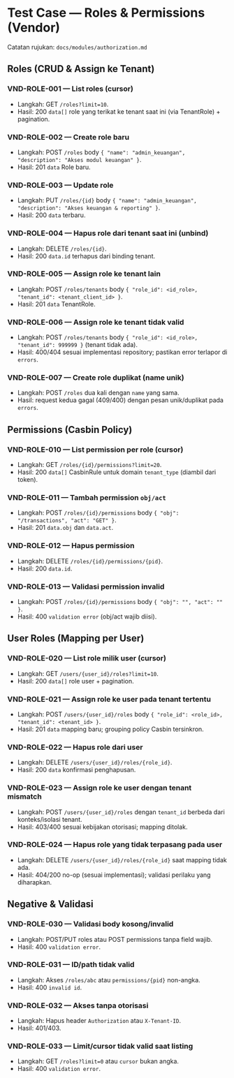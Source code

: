 # Test Case — Roles & Permissions (Vendor)

Catatan rujukan: `docs/modules/authorization.md`

## Roles (CRUD & Assign ke Tenant)

### VND-ROLE-001 — List roles (cursor)
- Langkah: GET `/roles?limit=10`.
- Hasil: 200 `data[]` role yang terikat ke tenant saat ini (via TenantRole) + pagination.

### VND-ROLE-002 — Create role baru
- Langkah: POST `/roles` body `{ "name": "admin_keuangan", "description": "Akses modul keuangan" }`.
- Hasil: 201 `data` Role baru.

### VND-ROLE-003 — Update role
- Langkah: PUT `/roles/{id}` body `{ "name": "admin_keuangan", "description": "Akses keuangan & reporting" }`.
- Hasil: 200 `data` terbaru.

### VND-ROLE-004 — Hapus role dari tenant saat ini (unbind)
- Langkah: DELETE `/roles/{id}`.
- Hasil: 200 `data.id` terhapus dari binding tenant.

### VND-ROLE-005 — Assign role ke tenant lain
- Langkah: POST `/roles/tenants` body `{ "role_id": <id_role>, "tenant_id": <tenant_client_id> }`.
- Hasil: 201 `data` TenantRole.

### VND-ROLE-006 — Assign role ke tenant tidak valid
- Langkah: POST `/roles/tenants` body `{ "role_id": <id_role>, "tenant_id": 999999 }` (tenant tidak ada).
- Hasil: 400/404 sesuai implementasi repository; pastikan error terlapor di `errors`.

### VND-ROLE-007 — Create role duplikat (name unik)
- Langkah: POST `/roles` dua kali dengan `name` yang sama.
- Hasil: request kedua gagal (409/400) dengan pesan unik/duplikat pada `errors`.

## Permissions (Casbin Policy)

### VND-ROLE-010 — List permission per role (cursor)
- Langkah: GET `/roles/{id}/permissions?limit=20`.
- Hasil: 200 `data[]` CasbinRule untuk domain `tenant_type` (diambil dari token).

### VND-ROLE-011 — Tambah permission `obj/act`
- Langkah: POST `/roles/{id}/permissions` body `{ "obj": "/transactions", "act": "GET" }`.
- Hasil: 201 `data.obj` dan `data.act`.

### VND-ROLE-012 — Hapus permission
- Langkah: DELETE `/roles/{id}/permissions/{pid}`.
- Hasil: 200 `data.id`.

### VND-ROLE-013 — Validasi permission invalid
- Langkah: POST `/roles/{id}/permissions` body `{ "obj": "", "act": "" }`.
- Hasil: 400 `validation error` (obj/act wajib diisi).

## User Roles (Mapping per User)

### VND-ROLE-020 — List role milik user (cursor)
- Langkah: GET `/users/{user_id}/roles?limit=10`.
- Hasil: 200 `data[]` role user + pagination.

### VND-ROLE-021 — Assign role ke user pada tenant tertentu
- Langkah: POST `/users/{user_id}/roles` body `{ "role_id": <role_id>, "tenant_id": <tenant_id> }`.
- Hasil: 201 `data` mapping baru; grouping policy Casbin tersinkron.

### VND-ROLE-022 — Hapus role dari user
- Langkah: DELETE `/users/{user_id}/roles/{role_id}`.
- Hasil: 200 `data` konfirmasi penghapusan.

### VND-ROLE-023 — Assign role ke user dengan tenant mismatch
- Langkah: POST `/users/{user_id}/roles` dengan `tenant_id` berbeda dari konteks/isolasi tenant.
- Hasil: 403/400 sesuai kebijakan otorisasi; mapping ditolak.

### VND-ROLE-024 — Hapus role yang tidak terpasang pada user
- Langkah: DELETE `/users/{user_id}/roles/{role_id}` saat mapping tidak ada.
- Hasil: 404/200 no-op (sesuai implementasi); validasi perilaku yang diharapkan.

## Negative & Validasi

### VND-ROLE-030 — Validasi body kosong/invalid
- Langkah: POST/PUT roles atau POST permissions tanpa field wajib.
- Hasil: 400 `validation error`.

### VND-ROLE-031 — ID/path tidak valid
- Langkah: Akses `/roles/abc` atau `permissions/{pid}` non-angka.
- Hasil: 400 `invalid id`.

### VND-ROLE-032 — Akses tanpa otorisasi
- Langkah: Hapus header `Authorization` atau `X-Tenant-ID`.
- Hasil: 401/403.

### VND-ROLE-033 — Limit/cursor tidak valid saat listing
- Langkah: GET `/roles?limit=0` atau `cursor` bukan angka.
- Hasil: 400 `validation error`.
